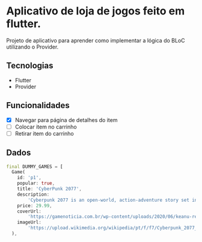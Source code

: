 # Aplicativo de loja de jogos feito em flutter.

Projeto de aplicativo para aprender como implementar a lógica do BLoC utilizando o Provider.

## Tecnologias

* Flutter
* Provider

## Funcionalidades

- [x] Navegar para página de detalhes do item
- [ ] Colocar item no carrinho
- [ ] Retirar item do carrinho
 
## Dados

```dart
final DUMMY_GAMES = [
  Game(
    id: 'p1',
    popular: true,
    title: 'CyberPunk 2077',
    description:
        'Cyberpunk 2077 is an open-world, action-adventure story set in Night City, a megalopolis obsessed with power, glamour and body modification. You play as V, a mercenary outlaw going after a one-of-a-kind implant that is the key to immortality.',
    price: 29.99,
    coverUrl:
        'https://gamenoticia.com.br/wp-content/uploads/2020/06/keanu-reeves-cyberpunk-2077-johnny-silverhand.jpg',
    imageUrl:
        'https://upload.wikimedia.org/wikipedia/pt/f/f7/Cyberpunk_2077_capa.png',
  ),
```




 
 
